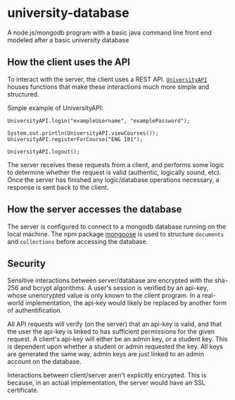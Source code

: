 # university-database
A node.js/mongodb program with a basic java command line front end modeled after a basic university database
## How the client uses the API
To interact with the server, the client uses a REST API. [`UniversityAPI`](https://github.com/zebediahperkins/university-database/blob/main/Client/src/UniversityAPI.java) houses functions that make these interactions much more simple and structured.

Simple example of UniversityAPI:
```
UniversityAPI.login("exampleUsername", "examplePassword");

System.out.println(UniversityAPI.viewCourses());
UniversityAPI.registerForCourse("ENG 101");

UniversityAPI.logout();
```
The server receives these requests from a client, and performs some logic to determine whether the request is valid (authentic, logically sound, etc). Once the server has finished any logic/database operations necessary, a response is sent back to the client.
## How the server accesses the database
The server is configured to connect to a mongodb database running on the local machine. The npm package [mongoose](https://mongoosejs.com/docs/) is used to structure `documents` and `collections` before accessing the database.
## Security
Sensitive interactions between server/database are encrypted with the sha-256 and bcrypt algorithms. A user's session is verified by an api-key, whose unencrypted value is only known to the client program. In a real-world implementation, the api-key would likely be replaced by another form of authentification.

All API requests will verify (on the server) that an api-key is valid, and that the user the api-key is linked to has sufficient permissions for the given request. A client's api-key will either be an admin key, or a student key. This is dependent upon whether a student or admin requested the key. All keys are generated the same way, admin keys are just linked to an admin account on the database.

Interactions between client/server aren't explicitly encrypted. This is because, in an actual implementation, the server would have an SSL certificate.